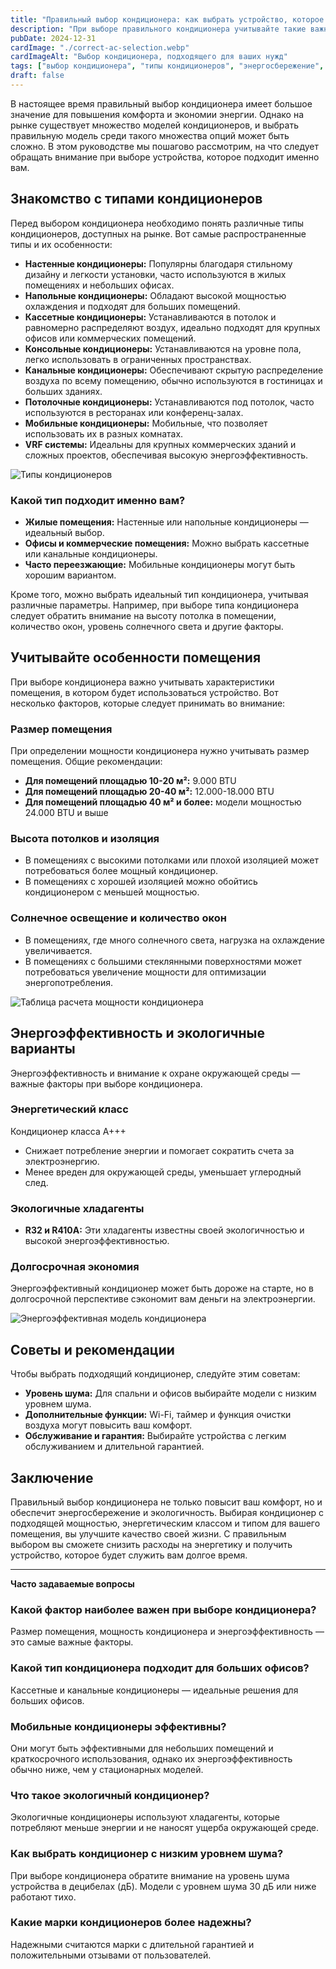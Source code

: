 ```yaml
---
title: "Правильный выбор кондиционера: как выбрать устройство, которое подходит вашим нуждам?"
description: "При выборе правильного кондиционера учитывайте такие важные факторы, как типы кондиционеров, характеристики помещения и энергоэффективность."
pubDate: 2024-12-31
cardImage: "./correct-ac-selection.webp"
cardImageAlt: "Выбор кондиционера, подходящего для ваших нужд"
tags: ["выбор кондиционера", "типы кондиционеров", "энергосбережение", "экологичность", "руководство по кондиционерам", "мощность кондиционера", "характеристики кондиционера"]
draft: false
---
```


В настоящее время правильный выбор кондиционера имеет большое значение для повышения комфорта и экономии энергии. Однако на рынке существует множество моделей кондиционеров, и выбрать правильную модель среди такого множества опций может быть сложно. В этом руководстве мы пошагово рассмотрим, на что следует обращать внимание при выборе устройства, которое подходит именно вам.

## Знакомство с типами кондиционеров

Перед выбором кондиционера необходимо понять различные типы кондиционеров, доступных на рынке. Вот самые распространенные типы и их особенности:

- **Настенные кондиционеры:** Популярны благодаря стильному дизайну и легкости установки, часто используются в жилых помещениях и небольших офисах.  
- **Напольные кондиционеры:** Обладают высокой мощностью охлаждения и подходят для больших помещений.  
- **Кассетные кондиционеры:** Устанавливаются в потолок и равномерно распределяют воздух, идеально подходят для крупных офисов или коммерческих помещений.  
- **Консольные кондиционеры:** Устанавливаются на уровне пола, легко использовать в ограниченных пространствах.  
- **Канальные кондиционеры:** Обеспечивают скрытую распределение воздуха по всему помещению, обычно используются в гостиницах и больших зданиях.  
- **Потолочные кондиционеры:** Устанавливаются под потолок, часто используются в ресторанах или конференц-залах.  
- **Мобильные кондиционеры:** Мобильные, что позволяет использовать их в разных комнатах.  
- **VRF системы:** Идеальны для крупных коммерческих зданий и сложных проектов, обеспечивая высокую энергоэффективность.  

![Типы кондиционеров](./ac-types.webp)

### Какой тип подходит именно вам?
- **Жилые помещения:** Настенные или напольные кондиционеры — идеальный выбор.  
- **Офисы и коммерческие помещения:** Можно выбрать кассетные или канальные кондиционеры.  
- **Часто переезжающие:** Мобильные кондиционеры могут быть хорошим вариантом.

Кроме того, можно выбрать идеальный тип кондиционера, учитывая различные параметры. Например, при выборе типа кондиционера следует обратить внимание на высоту потолка в помещении, количество окон, уровень солнечного света и другие факторы.

## Учитывайте особенности помещения

При выборе кондиционера важно учитывать характеристики помещения, в котором будет использоваться устройство. Вот несколько факторов, которые следует принимать во внимание:

### Размер помещения
При определении мощности кондиционера нужно учитывать размер помещения. Общие рекомендации:  
- **Для помещений площадью 10-20 м²:** 9.000 BTU  
- **Для помещений площадью 20-40 м²:** 12.000-18.000 BTU  
- **Для помещений площадью 40 м² и более:** модели мощностью 24.000 BTU и выше  

### Высота потолков и изоляция
- В помещениях с высокими потолками или плохой изоляцией может потребоваться более мощный кондиционер.  
- В помещениях с хорошей изоляцией можно обойтись кондиционером с меньшей мощностью.  

### Солнечное освещение и количество окон
- В помещениях, где много солнечного света, нагрузка на охлаждение увеличивается.  
- В помещениях с большими стеклянными поверхностями может потребоваться увеличение мощности для оптимизации энергопотребления.

![Таблица расчета мощности кондиционера](./capacity-calculation.webp)

## Энергоэффективность и экологичные варианты

Энергоэффективность и внимание к охране окружающей среды — важные факторы при выборе кондиционера.

### Энергетический класс
Кондиционер класса A+++  
- Снижает потребление энергии и помогает сократить счета за электроэнергию.  
- Менее вреден для окружающей среды, уменьшает углеродный след.  

### Экологичные хладагенты
- **R32 и R410A:** Эти хладагенты известны своей экологичностью и высокой энергоэффективностью.

### Долгосрочная экономия
Энергоэффективный кондиционер может быть дороже на старте, но в долгосрочной перспективе сэкономит вам деньги на электроэнергии.

![Энергоэффективная модель кондиционера](./energy-saving.webp)

## Советы и рекомендации

Чтобы выбрать подходящий кондиционер, следуйте этим советам:

- **Уровень шума:** Для спальни и офисов выбирайте модели с низким уровнем шума.  
- **Дополнительные функции:** Wi-Fi, таймер и функция очистки воздуха могут повысить ваш комфорт.  
- **Обслуживание и гарантия:** Выбирайте устройства с легким обслуживанием и длительной гарантией.

## Заключение

Правильный выбор кондиционера не только повысит ваш комфорт, но и обеспечит энергосбережение и экологичность. Выбирая кондиционер с подходящей мощностью, энергетическим классом и типом для вашего помещения, вы улучшите качество своей жизни. С правильным выбором вы сможете снизить расходы на энергетику и получить устройство, которое будет служить вам долгое время.

---

**Часто задаваемые вопросы**

### Какой фактор наиболее важен при выборе кондиционера?  
Размер помещения, мощность кондиционера и энергоэффективность — это самые важные факторы.

### Какой тип кондиционера подходит для больших офисов?  
Кассетные и канальные кондиционеры — идеальные решения для больших офисов.

### Мобильные кондиционеры эффективны?  
Они могут быть эффективными для небольших помещений и краткосрочного использования, однако их энергоэффективность обычно ниже, чем у стационарных моделей.

### Что такое экологичный кондиционер?  
Экологичные кондиционеры используют хладагенты, которые потребляют меньше энергии и не наносят ущерба окружающей среде.

### Как выбрать кондиционер с низким уровнем шума?  
При выборе кондиционера обратите внимание на уровень шума устройства в децибелах (дБ). Модели с уровнем шума 30 дБ или ниже работают тихо.

### Какие марки кондиционеров более надежны?  
Надежными считаются марки с длительной гарантией и положительными отзывами от пользователей.
